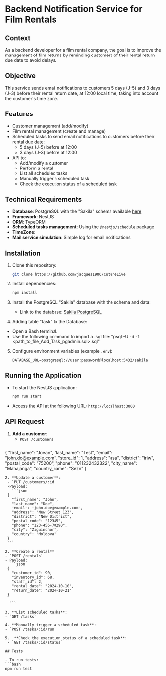 # Backend Notification Service for Film Rentals

## Context

As a backend developer for a film rental company, the goal is to improve the management of film returns by reminding customers of their rental return due date to avoid delays.

## Objective

This service sends email notifications to customers 5 days (J-5) and 3 days (J-3) before their rental return date, at 12:00 local time, taking into account the customer's time zone.

## Features

- Customer management (add/modify)
- Film rental management (create and manage)
- Scheduled tasks to send email notifications to customers before their rental due date:
  - 5 days (J-5) before at 12:00
  - 3 days (J-3) before at 12:00
- API to:
  - Add/modify a customer
  - Perform a rental
  - List all scheduled tasks
  - Manually trigger a scheduled task
  - Check the execution status of a scheduled task

## Technical Requirements

- **Database**: PostgreSQL with the "Sakila" schema available [here](https://github.com/jOOQ/sakila/tree/main/postgres-sakila-db)
- **Framework**: NestJS
- **ORM**: TypeORM
- **Scheduled tasks management**: Using the `@nestjs/schedule` package
- **TimeZone**:
- **Mail service simulation**: Simple log for email notifications

## Installation

1. Clone this repository:
   ```bash
   git clone https://github.com/jacques1906/CutureLive
   ```

2. Install dependencies:
   ```bash
   npm install
   ```

3. Install the PostgreSQL "Sakila" database with the schema and data:
   - Link to the database: [Sakila PostgreSQL](https://github.com/jOOQ/sakila/tree/main/postgres-sakila-db)
   
4. Adding table "task"  to the Database:
- Open a Bash terminal.
- Use the following command to import a .sql file: "psql -U <username> -d <dbname> -f <path_to_file_Add_Task_pgadmin.sql>.sql"

5. Configure environment variables (example `.env`):
   ```
   DATABASE_URL=postgresql://user:password@localhost:5432/sakila
   ```

## Running the Application

- To start the NestJS application:
  ```bash
  npm run start
  ```

- Access the API at the following URL: `http://localhost:3000`

## API Request

1. **Add a customer**:
   - `POST /customers`
    ```json
{
    "first_name": "Joean",
    "last_name": "Test",
    "email": "john.do@example.com",
    "store_id": 1,
    "address": "asa",
    "district": "iriw",
    "postal_code": "75200",
    "phone": "011232432322",
    "city_name": "Mahajanga",
    "country_name": "Sezn"
}
   ```
2. **Update a customer**:
    - `PUT /customers/:id`
    -Payload:
      ```json
    {
      "first_name": "John",
      "last_name": "Doe",
      "email": "john.doe@example.com",
      "address": "New Street 123",
      "district": "New District",
      "postal_code": "12345",
      "phone": "123-456-78290",
      "city": "Ziguinchor",
      "country": "Moldova"
    }
    ```

2. **Create a rental**:
   - `POST /rentals`
   - Payload:
     ```json
    {
      "customer_id": 90,
      "inventory_id": 68,
      "staff_id": 2,
      "rental_date": "2024-10-10",
      "return_date": "2024-10-21"
    }

     ```

3. **List scheduled tasks**:
   - `GET /tasks`

4. **Manually trigger a scheduled task**:
   - `POST /tasks/:id/run`

5.  **Check the execution status of a scheduled task**:
    - `GET /tasks/:id/status`

## Tests

- To run tests:
  ```bash
  npm run test
  ```
